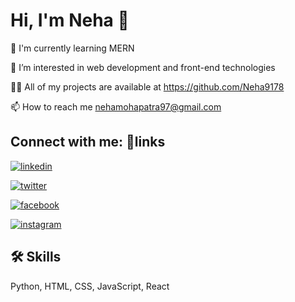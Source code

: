 # Hi, I'm Neha 👋





🧠 I'm currently learning MERN 

👀 I’m interested in web development and front-end technologies

👨‍💻 All of my projects are available at https://github.com/Neha9178

📫 How to reach me nehamohapatra97@gmail.com



## Connect with me: 🔗links
[![linkedin](https://img.shields.io/badge/linkedin-0A66C2?style=for-the-badge&logo=linkedin&logoColor=white)](https://www.linkedin.com/in/subhasmita-mohapatra-8b32b4261)

[![twitter](https://img.shields.io/badge/twitter-1DA1F2?style=for-the-badge&logo=twitter&logoColor=white)](https://twitter.com/Nehaa_Mohapatra)

[![facebook](https://img.shields.io/badge/Facebook-1877F2?style=for-the-badge&logo=facebook&logoColor=white)](https://www.facebook.com/neha.mohapatra.5203)

[![instagram](https://img.shields.io/badge/Instagram-E4405F?style=for-the-badge&logo=instagram&logoColor=white)](https://instagram.com/_ruch.iiii)




## 🛠 Skills
Python, HTML, CSS, JavaScript, React


